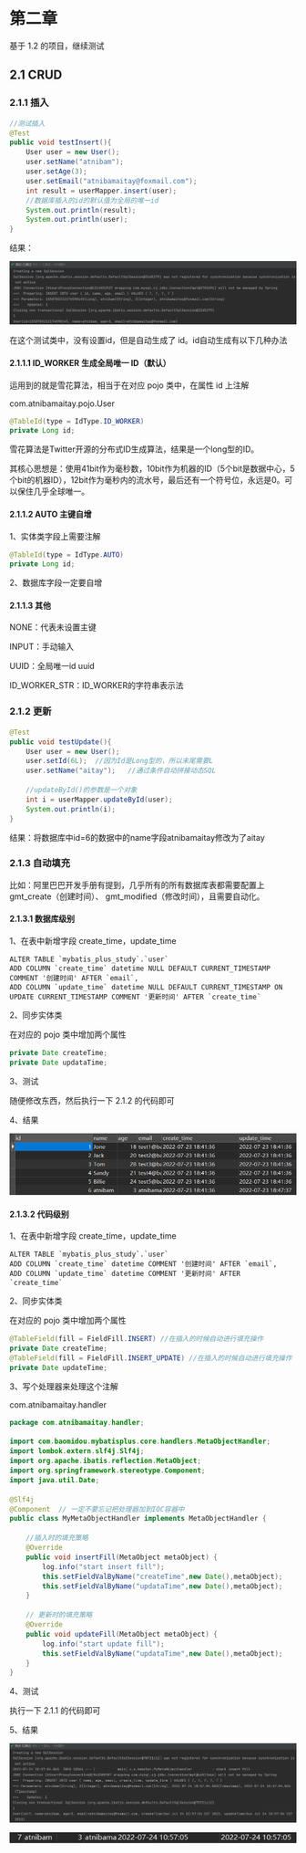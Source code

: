 # 第二章

基于 1.2 的项目，继续测试

## 2.1 CRUD

### 2.1.1 插入

```java
//测试插入
@Test
public void testInsert(){
    User user = new User();
    user.setName("atnibam");
    user.setAge(3);
    user.setEmail("atnibamaitay@foxmail.com");
    int result = userMapper.insert(user);
    //数据库插入的id的默认值为全局的唯一id
    System.out.println(result);
    System.out.println(user);
}
```

结果：

![image-20220723180643558](图表/image-20220723180643558.png)

在这个测试类中，没有设置id，但是自动生成了 id。id自动生成有以下几种办法

#### 2.1.1.1 ID_WORKER 生成全局唯一 ID（默认）

运用到的就是雪花算法，相当于在对应 pojo 类中，在属性 id 上注解

com.atnibamaitay.pojo.User

```java
@TableId(type = IdType.ID_WORKER)
private Long id;
```

雪花算法是Twitter开源的分布式ID生成算法，结果是一个long型的ID。

其核心思想是：使用41bit作为毫秒数，10bit作为机器的ID（5个bit是数据中心，5个bit的机器ID），12bit作为毫秒内的流水号，最后还有一个符号位，永远是0。可以保住几乎全球唯一。

#### 2.1.1.2 AUTO 主键自增

1、实体类字段上需要注解

```java
@TableId(type = IdType.AUTO)
private Long id;
```

2、数据库字段一定要自增

#### 2.1.1.3 其他

NONE：代表未设置主键

INPUT：手动输入

UUID：全局唯一id uuid

ID_WORKER_STR：ID_WORKER的字符串表示法

### 2.1.2 更新

```java
@Test
public void testUpdate(){
    User user = new User();
    user.setId(6L);  //因为Id是Long型的，所以末尾需要L
    user.setName("aitay");   //通过条件自动拼接动态SQL
    
    //updateById()的参数是一个对象
    int i = userMapper.updateById(user);
    System.out.println(i);
}
```

结果：将数据库中id=6的数据中的name字段atnibamaitay修改为了aitay

### 2.1.3 自动填充

比如：阿里巴巴开发手册有提到，几乎所有的所有数据库表都需要配置上 gmt_create（创建时间）、 gmt_modified（修改时间），且需要自动化。

#### 2.1.3.1 数据库级别

1、在表中新增字段 create_time，update_time

```mysql
ALTER TABLE `mybatis_plus_study`.`user` 
ADD COLUMN `create_time` datetime NULL DEFAULT CURRENT_TIMESTAMP COMMENT '创建时间' AFTER `email`,
ADD COLUMN `update_time` datetime NULL DEFAULT CURRENT_TIMESTAMP ON UPDATE CURRENT_TIMESTAMP COMMENT '更新时间' AFTER `create_time`
```

2、同步实体类

在对应的 pojo 类中增加两个属性

```java
private Date createTime;
private Date updataTime;
```

3、测试

随便修改东西，然后执行一下 2.1.2 的代码即可

4、结果

![image-20220723184909740](图表/image-20220723184909740.png)

#### 2.1.3.2 代码级别

1、在表中新增字段 create_time，update_time

```mysql
ALTER TABLE `mybatis_plus_study`.`user` 
ADD COLUMN `create_time` datetime COMMENT '创建时间' AFTER `email`,
ADD COLUMN `update_time` datetime COMMENT '更新时间' AFTER `create_time`
```

2、同步实体类

在对应的 pojo 类中增加两个属性

```java
@TableField(fill = FieldFill.INSERT) //在插入的时候自动进行填充操作
private Date createTime;
@TableField(fill = FieldFill.INSERT_UPDATE) //在插入的时候自动进行填充操作
private Date updateTime;
```

3、写个处理器来处理这个注解

com.atnibamaitay.handler

```java
package com.atnibamaitay.handler;

import com.baomidou.mybatisplus.core.handlers.MetaObjectHandler;
import lombok.extern.slf4j.Slf4j;
import org.apache.ibatis.reflection.MetaObject;
import org.springframework.stereotype.Component;
import java.util.Date;

@Slf4j
@Component  // 一定不要忘记把处理器加到IOC容器中
public class MyMetaObjectHandler implements MetaObjectHandler {

    //插入时的填充策略
    @Override
    public void insertFill(MetaObject metaObject) {
        log.info("start insert fill");
        this.setFieldValByName("createTime",new Date(),metaObject);
        this.setFieldValByName("updataTime",new Date(),metaObject);
    }

    // 更新时的填充策略
    @Override
    public void updateFill(MetaObject metaObject) {
        log.info("start update fill");
        this.setFieldValByName("updataTime",new Date(),metaObject);
    }
}

```

4、测试

执行一下 2.1.1 的代码即可

5、结果

![image-20220724105814200](图表/image-20220724105814200.png)

![image-20220724105834062](图表/image-20220724105834062.png)